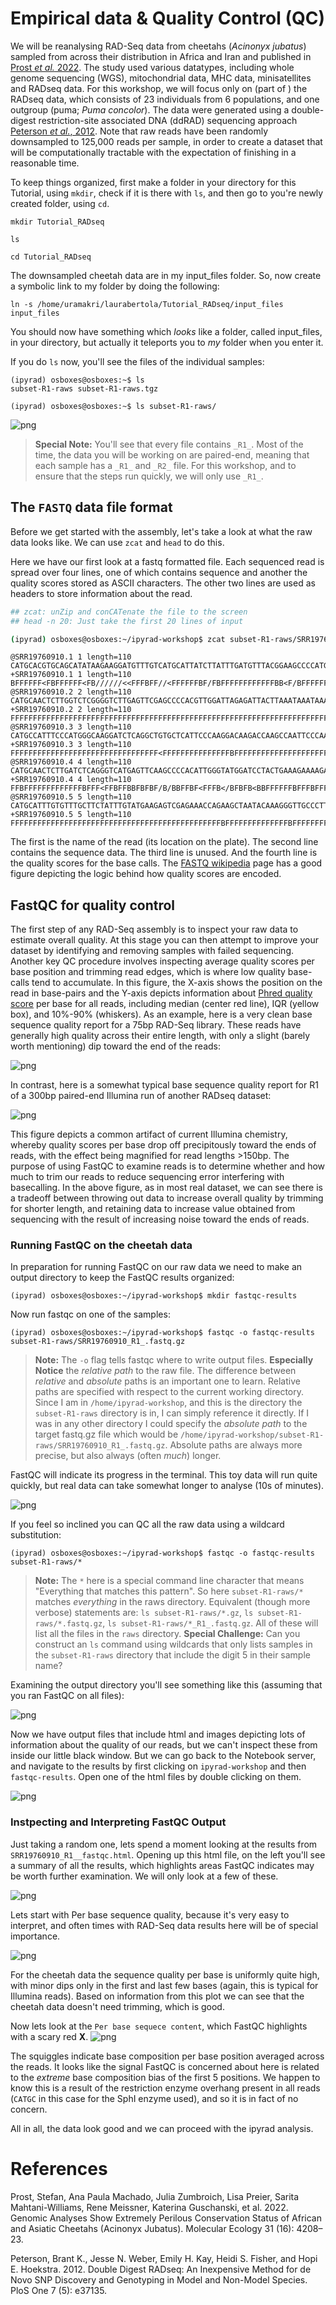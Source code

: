 # Empirical data & Quality Control (QC)

We will be reanalysing RAD-Seq data from cheetahs (*Acinonyx jubatus*) sampled from across their distribution in Africa and Iran and published in [Prost *et al.* 2022](https://onlinelibrary.wiley.com/doi/10.1111/mec.16577). The study used various datatypes, including whole genome sequencing (WGS), mitochondrial data, MHC data, minisatellites and RADseq data. For this workshop, we will focus only on (part of ) the RADseq data, which consists of 23 individuals from 6 populations, and one outgroup (puma; *Puma concolor*). The data were generated using a double-digest restriction-site associated DNA (ddRAD) sequencing approach [Peterson *et al.*, 2012](https://journals.plos.org/plosone/article?id=10.1371/journal.pone.0037135). Note that raw reads have been randomly downsampled to 125,000 reads per sample, in order to create a dataset that will be computationally tractable with the expectation of finishing in a reasonable time. 

To keep things organized, first make a folder in your directory for this Tutorial, using `mkdir`, check if it is there with `ls`, and then go to you're newly created folder, using `cd`.
```
mkdir Tutorial_RADseq
```
```
ls
```
```
cd Tutorial_RADseq
```

The downsampled cheetah data are in my input_files folder. So, now create a symbolic link to my folder by doing the following:
```
ln -s /home/uramakri/laurabertola/Tutorial_RADseq/input_files input_files
```

You should now have something which *looks* like a folder, called input_files, in your directory, but actually it teleports you to *my* folder when you enter it.

If you do `ls` now, you'll see the files of the individual samples:
```
(ipyrad) osboxes@osboxes:~$ ls
subset-R1-raws subset-R1-raws.tgz
```
```
(ipyrad) osboxes@osboxes:~$ ls subset-R1-raws/
```
![png](images/ls_raws.png)

> **Special Note:** You'll see that every file contains `_R1_`. Most of the time, the data you will be working on are paired-end, meaning that each sample has a `_R1_` and `_R2_` file. For this workshop, and to ensure that the steps run quickly, we will only use `_R1_`. 

## The `FASTQ` data file format

Before we get started with the assembly, let's take a look at what the raw data
looks like. We can use `zcat` and `head` to do this.

Here we have our first look at a fastq formatted file. Each sequenced read is spread over four lines, one of which contains sequence and another the quality scores stored as ASCII characters. The other two lines are used as headers to store information about the read.

```bash
## zcat: unZip and conCATenate the file to the screen
## head -n 20: Just take the first 20 lines of input

(ipyrad) osboxes@osboxes:~/ipyrad-workshop$ zcat subset-R1-raws/SRR19760910_R1_.fastq.gz | head -n 20
```
```
@SRR19760910.1 1 length=110
CATGCACGTGCAGCATATAAGAAGGATGTTTGTCATGCATTATCTTATTTGATGTTTACGGAAGCCCCATGGTTATCCCCATTTTAGGGATGAAGAAACGCCACAGAGAT
+SRR19760910.1 1 length=110
BFFFFFF<FBFFFFFF<FB//////<<FFFBFF//<FFFFFFBF/FBFFFFFFFFFFFFBB<F/BFFFFFFFFBFF/<<</BFBBFF/<FF<FF<7FFFF/7B/FF/B<7
@SRR19760910.2 2 length=110
CATGCAACTCTTGGTCTCGGGGTCTTGAGTTCGAGCCCCACGTTGGATTAGAGATTACTTAAATAAATAAAGTTCAAAAGTTTTAGAATGTTATCATTTTCTTTAACAGT
+SRR19760910.2 2 length=110
FFFFFFFFFFFFFFFFFFFFFFFFFFFFFFFFFFFFFFFFFFFFFFFFFFFFFFFFFFFFFFFFFFFFFFFFFFFFFFFFFFFFFFFFFFFFFFFFFFFFFFFFFFFFFF
@SRR19760910.3 3 length=110
CATGCCATTTCCCATGGGCAAGGATCTCAGGCTGTGCTCATTCCCAAGGACAAGACCAAGCCAATTCCCAATCCCCATATTTAAGGAGCTGCTTCCTGGGACCAATTCTG
+SRR19760910.3 3 length=110
FFFFFFFFFFFFFFFFFFFFFFFFFFFFFFFFF<FFFFFFFFFFFFFFFBFFFFFFFFFFFFFFFFFFFFFFFFFFBFFFFFFFFFBFFFFFFFFFFFFFFFFFFFFFFF
@SRR19760910.4 4 length=110
CATGCAACTCTTGATCTCAGGGTCATGAGTTCAAGCCCCACATTGGGTATGGATCCTACTGAAAGAAAAGAAAAGAAAAGAAAAGAAAAGAAAAGAAAAGAAAAGACAAG
+SRR19760910.4 4 length=110
FFBFFFFFFFFFFFFFBFFF<FFBFFBBFBFBF/B/BBFFBF<FFFB</BFBFB<BBFFFFFFBFFFBFFFFFF<FFF/FFFBFFF</FFBFFFFFFBFFFFFFFFFFFF
@SRR19760910.5 5 length=110
CATGCATTTGTGTTTGCTTCTATTTGTATGAAGAGTCGAGAAACCAGAAGCTAATACAAAGGGTTGCCCTTGGTAGGGGATGCTGACTGGATGGCTTTGGGGCAGGAGGA
+SRR19760910.5 5 length=110
FFFFFFFFFFFFFFFFFFFFFFFFFFFFFFFFFFFFFFFFFFFFFFFBFFFFFFFFFFFFFFBFFFFFFFFFFBFFFFFFFFFFF<FFFFFFFFFBFFFFFFFFFFFB/7
```

The first is the name of the read (its location on the plate). The second line
contains the sequence data. The third line is unused. And the fourth line is
the quality scores for the base calls. The [FASTQ wikipedia](https://en.wikipedia.org/wiki/FASTQ_format)
page has a good figure depicting the logic behind how quality scores are encoded.

## FastQC for quality control
The first step of any RAD-Seq assembly is to inspect your raw data to estimate overall quality. At this stage you can then attempt to improve your dataset by identifying and removing samples with failed sequencing. Another key QC procedure involves inspecting average quality scores per base position and trimming read edges, which is where low quality base-calls tend to accumulate. In this figure, the X-axis shows the position on the read in base-pairs and the Y-axis depicts information about [Phred quality score](https://en.wikipedia.org/wiki/Phred_quality_score) per base for all reads, including median (center red line), IQR (yellow box), and 10%-90% (whiskers). As an example, here is a very clean base sequence quality report for a 75bp RAD-Seq library. These reads have generally high quality across their entire length, with only a slight (barely worth mentioning) dip toward the end of the reads:

![png](images/fastqc-high-quality-example.png)

In contrast, here is a somewhat typical base sequence quality report for R1 of a 300bp paired-end Illumina run of another RADseq dataset:

![png](images/fastqc-quality-example.png)

This figure depicts a common artifact of current Illumina chemistry, whereby quality scores per base drop off precipitously toward the ends of reads, with the effect being magnified for read lengths >150bp. The purpose of using FastQC to examine reads is to determine whether and how much to trim our reads to reduce sequencing error interfering with basecalling. In the above figure, as in most real dataset, we can see there is a tradeoff between throwing out data to increase overall quality by trimming for shorter length, and retaining data to increase value obtained from sequencing with the result of increasing noise toward the ends of reads.

### Running FastQC on the cheetah data
In preparation for running FastQC on our raw data we need to make an output directory to keep the FastQC results organized:

```
(ipyrad) osboxes@osboxes:~/ipyrad-workshop$ mkdir fastqc-results
```
Now run fastqc on one of the samples:
```
(ipyrad) osboxes@osboxes:~/ipyrad-workshop$ fastqc -o fastqc-results subset-R1-raws/SRR19760910_R1_.fastq.gz
```
> **Note:** The `-o` flag tells fastqc where to write output files. **Especially Notice** the *relative path* to the raw file. The difference between *relative* and *absolute* paths is an important one to learn. Relative paths are specified with respect to the current working directory. Since I am in `/home/ipyrad-workshop`, and this is the directory the `subset-R1-raws` directory is in, I can simply reference it directly. If I was in any other directory I could specify the *absolute path* to the target fastq.gz file which would be `/home/ipyrad-workshop/subset-R1-raws/SRR19760910_R1_.fastq.gz`. Absolute paths are always more precise, but also always (often _much_) longer.

FastQC will indicate its progress in the terminal. This toy data will run quite quickly, but real data can take somewhat longer to analyse (10s of minutes).

![png](images/fastqc-run.png)

If you feel so inclined you can QC all the raw data using a wildcard substitution:
```
(ipyrad) osboxes@osboxes:~/ipyrad-workshop$ fastqc -o fastqc-results subset-R1-raws/*
```
> **Note:** The `*` here is a special command line character that means "Everything that matches this pattern". So here `subset-R1-raws/*` matches _everything_ in the raws directory. Equivalent (though more verbose) statements are: `ls subset-R1-raws/*.gz`, `ls subset-R1-raws/*.fastq.gz`, `ls subset-R1-raws/*_R1_.fastq.gz`. All of these will list all the files in the `raws` directory. **Special Challenge:** Can you construct an `ls` command using wildcards that only lists samples in the `subset-R1-raws` directory that include the digit 5 in their sample name?

Examining the output directory you'll see something like this (assuming that you ran FastQC on all files):

![png](images/fastqc-folder.png)

Now we have output files that include html and images depicting lots of information about the quality of our reads, but we can't inspect these from inside our little black window. But we can go back to the Notebook server, and navigate to the results by first clicking on `ipyrad-workshop` and then `fastqc-results`. Open one of the html files by double clicking on them.

![png](images/notebook-fastqc.png)

### Instpecting and Interpreting FastQC Output

Just taking a random one, lets spend a moment looking at the results from `SRR19760910_R1__fastqc.html`. Opening up this html file, on the left you'll see a summary of all the results, which highlights areas FastQC indicates may be worth further examination. We will only look at a few of these.

![png](images/fastqc-summary.png)

Lets start with Per base sequence quality, because it's very easy to interpret, and often times with RAD-Seq data results here will be of special importance.

![png](images/fastqc-perbasequal.png)

For the cheetah data the sequence quality per base is uniformly quite high, with minor dips only in the first and last few bases (again, this is typical for Illumina reads). Based on information from this plot we can see that the cheetah data doesn't need trimming, which is good.

Now lets look at the `Per base sequece content`, which FastQC highlights with a scary red **X**.
![png](images/fastqc-perbasecontent.png)

The squiggles indicate base composition per base position averaged across the reads. It looks like the signal FastQC is concerned about here is related to the *extreme* base composition bias of the first 5 positions. We happen to know this is a result of the restriction enzyme overhang present in all reads (`CATGC` in this case for the SphI enzyme used), and so it is in fact of no concern. 

All in all, the data look good and we can proceed with the ipyrad analysis.

# References
Prost, Stefan, Ana Paula Machado, Julia Zumbroich, Lisa Preier, Sarita Mahtani-Williams, Rene Meissner, Katerina Guschanski, et al. 2022. Genomic Analyses Show Extremely Perilous Conservation Status of African and Asiatic Cheetahs (Acinonyx Jubatus). Molecular Ecology 31 (16): 4208–23.

Peterson, Brant K., Jesse N. Weber, Emily H. Kay, Heidi S. Fisher, and Hopi E. Hoekstra. 2012. Double Digest RADseq: An Inexpensive Method for de Novo SNP Discovery and Genotyping in Model and Non-Model Species. PloS One 7 (5): e37135.

